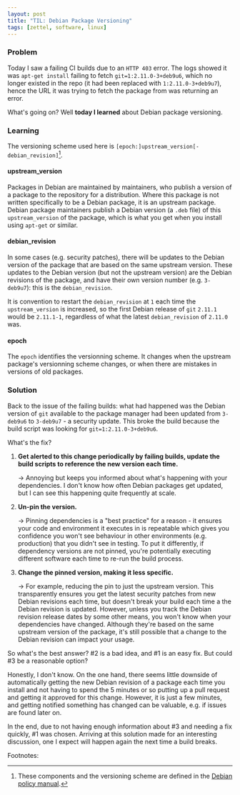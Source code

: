 ```yaml
---
layout: post
title: "TIL: Debian Package Versioning"
tags: [zettel, software, linux]
---
```

### Problem

Today I saw a failing CI builds due to an `HTTP 403` error. The logs showed it was `apt-get install` failing to fetch `git=1:2.11.0-3+deb9u6`, which no longer existed in the repo (it had been replaced with `1:2.11.0-3+deb9u7`), hence the URL it was trying to fetch the package from was returning an error.

What's going on? Well **today I learned** about Debian package versioning.

### Learning

The versioning scheme used here is `[epoch:]upstream_version[-debian_revision]`[^defs]. 

#### upstream_version

Packages in Debian are maintained by maintainers, who publish a version of a package to the repository for a distribution. Where this package is not written specifically to be a Debian package, it is an upstream package. Debian package maintainers publish a Debian version (a `.deb` file) of this `upstream_version` of the package, which is what you get when you install using `apt-get` or similar. 

#### debian_revision

In some cases (e.g. security patches), there will be updates to the Debian version of the package that are based on the same upstream version. These updates to the Debian version (but not the upstream version) are the Debian revisions of the package, and have their own version number (e.g. `3-deb9u7`): this is the `debian_revision`. 

It is convention to restart the `debian_revision` at `1` each time the `upstream_version` is increased, so the first Debian release of `git` `2.11.1` would be `2.11.1-1`, regardless of what the latest `debian_revision` of `2.11.0` was.

#### epoch

The `epoch` identifies the versionning scheme. It changes when the upstream package's versionning scheme changes, or when there are mistakes in versions of old packages. 

### Solution

Back to the issue of the failing builds: what had happened was the Debian version of `git` available to the package manager had been updated from `3-deb9u6` to `3-deb9u7` - a security update. This broke the build because the build script was looking for `git=1:2.11.0-3+deb9u6`.

What's the fix?

1. **Get alerted to this change periodically by failing builds, update the build scripts to reference the new version each time.**

    → Annoying but keeps you informed about what's happening with your dependencies. I don't know how often Debian packages get updated, but I can see this happening quite frequently at scale. 

2. **Un-pin the version.**

    → Pinning dependencies is a "best practice" for a reason - it ensures your code and environment it executes in is repeatable which gives you confidence you won't see behaviour in other environments (e.g. production) that you didn't see in testing. To put it differently, if dependency versions are not pinned, you're potentially executing different software each time to re-run the build process. 

3. **Change the pinned version, making it less specific.**

    → For example, reducing the pin to just the upstream version. This transparently ensures you get the latest security patches from new Debian revisions each time, but doesn't break your build each time a the Debian revision is updated. However, unless you track the Debian revision release dates by some other means, you won't know when your dependencies have changed. Although they're based on the same upstream version of the package, it's still possible that a change to the Debian revision can impact your usage. 

So what's the best answer? #2 is a bad idea, and #1 is an easy fix. But could #3 be a reasonable option? 

Honestly, I don't know. On the one hand, there seems little downside of automatically getting the new Debian revision of a package each time you install and not having to spend the 5 minutes or so putting up a pull request and getting it approved for this change. However, it is just a few minutes, and getting notified something has changed can be valuable, e.g. if issues are found later on.

In the end, due to not having enough information about #3 and needing a fix quickly, #1 was chosen. Arriving at this solution made for an interesting discussion, one I expect will happen again the next time a build breaks.

Footnotes:

[^defs]: These components and the versioning scheme are defined in the [Debian policy manual](https://www.debian.org/doc/debian-policy/ch-controlfields.html#version).

